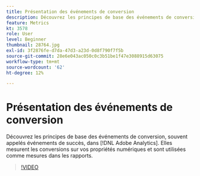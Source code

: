 ```yaml
---
title: Présentation des événements de conversion
description: Découvrez les principes de base des événements de conversion, souvent appelés événements de succès, dans Adobe Analytics. Elles mesurent les conversions sur vos propriétés numériques et sont utilisées comme mesures dans les rapports.
feature: Metrics
kt: 3578
role: User
level: Beginner
thumbnail: 28764.jpg
exl-id: 3f2876fe-d7da-47d3-a23d-0d8f790f7f5b
source-git-commit: 28e6e043ac050c0c3b51be1f47e3088915d63075
workflow-type: tm+mt
source-wordcount: '62'
ht-degree: 12%

---
```


# Présentation des événements de conversion

Découvrez les principes de base des événements de conversion, souvent appelés événements de succès, dans [!DNL Adobe Analytics]. Elles mesurent les conversions sur vos propriétés numériques et sont utilisées comme mesures dans les rapports.

>[!VIDEO](https://video.tv.adobe.com/v/31120/?quality=12&learn=on&captions=fre_fr)
